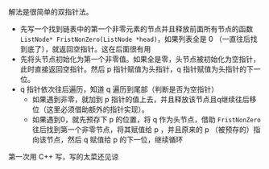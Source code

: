 解法是很简单的双指针法。

- 先写一个找到链表中的第一个非零元素的节点并且释放前面所有节点的函数 `ListNode* FristNonZero(ListNode *head)`，如果列表全是 0 （一直往后找到底了），就返回空指针。这在后面很有用
- 先将头节点初始化为第一个非零值。如果全是零，头节点被初始化为空指针，此时直接返回空指针。然后 p 指针赋值为头指针，q 指针赋值为头指针的下一位。
- q 指针依次往后遍历，知道 q 遍历到尾部（判断是否为空指针）
  - 如果遇到非零，就加到 p 指针的值上去，并且释放该节点且q继续往后移位（这里必须借助额外的指针实现）。
  - 如果遇到0，就先预存下 p 的位置，将 q 作为头节点，借助 `FristNonZero` 往后找到第一个非零节点，将其赋值给 p ，并且原来的 p （被预存的）指向该节点，然后 q 赋值给 p 的下一位，继续循环



第一次用 C++ 写，写的太菜还见谅